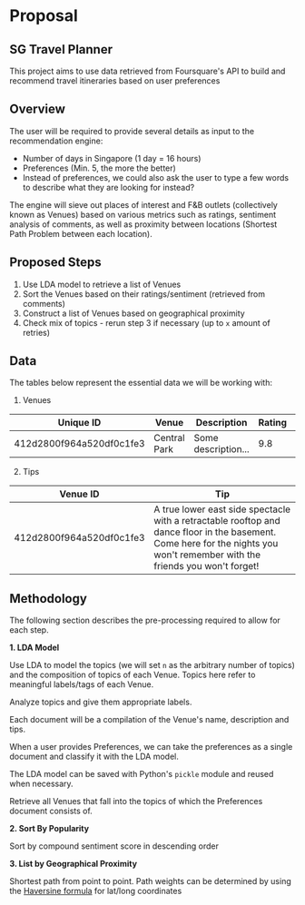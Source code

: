 # Proposal

## SG Travel Planner

This project aims to use data retrieved from Foursquare's API to build and recommend travel itineraries based on user preferences

## Overview

The user will be required to provide several details as input to the recommendation engine:

* Number of days in Singapore (1 day = 16 hours)
* Preferences (Min. 5, the more the better)
* Instead of preferences, we could also ask the user to type a few words to describe what they are looking for instead?

The engine will sieve out places of interest and F&B outlets (collectively known as Venues) based on various metrics such as ratings, sentiment analysis of comments, as well as proximity between locations (Shortest Path Problem between each location).


## Proposed Steps

1. Use LDA model to retrieve a list of Venues
2. Sort the Venues based on their ratings/sentiment (retrieved from comments)
3. Construct a list of Venues based on geographical proximity
4. Check mix of topics - rerun step 3 if necessary (up to `x` amount of retries)

## Data

The tables below represent the essential data we will be working with:

1. Venues

| Unique ID                | Venue        | Description         | Rating | Lat               | Long               |
| ------------------------ | ------------ | ------------------- | ------ | ----------------- | ------------------ |
| 412d2800f964a520df0c1fe3 | Central Park | Some description... | 9.8    | 40.78408342593807 | -73.96485328674316 |

2. Tips

| Venue ID                 | Tip     |
| -------------------------| ------- |
| 412d2800f964a520df0c1fe3 | A true lower east side spectacle with a retractable rooftop and dance floor in the basement. Come here for the nights you won't remember with the friends you won't forget! |

## Methodology

The following section describes the pre-processing required to allow for each step.

**1. LDA Model**

Use LDA to model the topics (we will set `n` as the arbitrary number of topics) and the composition of topics of each Venue. Topics here refer to meaningful labels/tags of each Venue.

Analyze topics and give them appropriate labels.

Each document will be a compilation of the Venue's name, description and tips.

When a user provides Preferences, we can take the preferences as a single document and classify it with the LDA model.

The LDA model can be saved with Python's `pickle` module and reused when necessary.

Retrieve all Venues that fall into the topics of which the Preferences document consists of.

**2. Sort By Popularity**

Sort by compound sentiment score in descending order

**3. List by Geographical Proximity**

Shortest path from point to point. Path weights can be determined by using the [Haversine formula](https://en.wikipedia.org/wiki/Haversine_formula) for lat/long coordinates